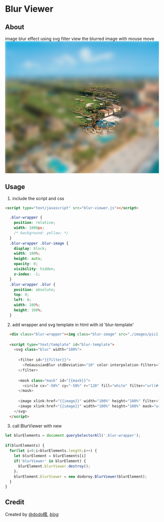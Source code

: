 # Blur Viewer

## About
image blur effect using svg filter
view the blurred image with mouse move
![screen](https://raw.githubusercontent.com/dodoroy/blur-viewer/master/example/demo.png)

## Usage
1. include the script and css
```html
<script type="text/javascript" src="blur-viewer.js"></script>
```
```css
  .blur-wrapper {
    position: relative;
    width: 1000px;
    /* background: yellow; */
  }
  .blur-wrapper .blur-image {
    display: block;
    width: 100%;
    height: auto;
    opacity: 0;
    visibility: hidden;
    z-index: -1;
  }
  .blur-wrapper .blur {
    position: absolute;
    top: 0;
    left: 0;
    width: 100%;
    height: 100%;
  }
```

2. add wrapper and svg template in html with id 'blur-template'

```html
  <div class="blur-wrapper"><img class="blur-image" src="./images/pic1.jpg" alt=""></div>

  <script type="text/template" id="blur-template">
    <svg class="blur" width="100%">

      <filter id="{{filter}}">
        <feGaussianBlur stdDeviation="10" color-interpolation-filters="sRGB"/>
      </filter>

      <mask class="mask" id="{{mask}}">
        <circle cx="-50%" cy="-50%" r="120" fill="white" filter="url(#{{filter}})" />
      </mask>

      <image xlink:href="{{image}}" width="100%" height="100%" filter="url(#{{filter}})" ></image>
      <image xlink:href="{{image}}" width="100%" height="100%" mask="url(#{{mask}})"></image>
    </svg>
  </script>
```

3. call BlurViewer with new

```JavaScript
let blurElements = document.querySelectorAll('.blur-wrapper');

if(blurElements) {
  for(let i=0;i<blurElements.length;i++) {
    let blurElement = blurElements[i]
    if('blurViewer' in blurElement) {
      blurElement.blurViewer.destroy();
    };
    blurElement.blurViewer = new dodoroy.BlurViewer(blurElement);
  }
}
```

## Credit
Created by [@dodo糯](http://weibo.com/dodoroy), *[blog](http://effy.me)*
